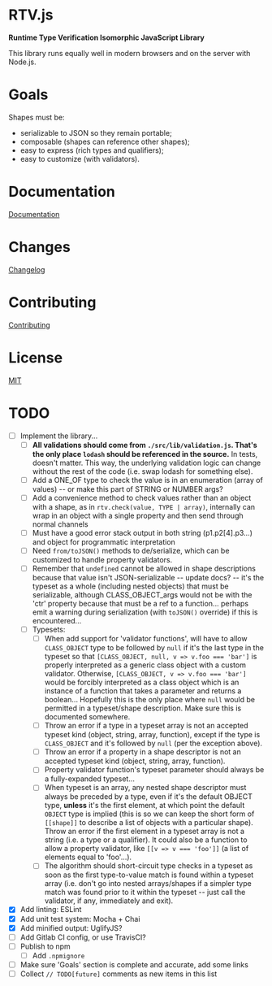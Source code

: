 # RTV.js

__Runtime Type Verification Isomorphic JavaScript Library__

This library runs equally well in modern browsers and on the server with Node.js.

# Goals

Shapes must be:

*   serializable to JSON so they remain portable;
*   composable (shapes can reference other shapes);
*   easy to express (rich types and qualifiers);
*   easy to customize (with validators).

# Documentation

[Documentation](dist/rtv.js.md)

# Changes

[Changelog](CHANGELOG.md)

# Contributing

[Contributing](CONTRIBUTING.md)

# License

[MIT](LICENSE.md)

# TODO

- [ ] Implement the library...
    - [ ] __All validations should come from `./src/lib/validation.js`. That's the only place `lodash` should be referenced in the source.__ In tests, doesn't matter. This way, the underlying validation logic can change without the rest of the code (i.e. swap lodash for something else).
    - [ ] Add a ONE_OF type to check the value is in an enumeration (array of values) -- or make this part of STRING or NUMBER args?
    - [ ] Add a convenience method to check values rather than an object with a shape, as in `rtv.check(value, TYPE | array)`, internally can wrap in an object with a single property and then send through normal channels
    - [ ] Must have a good error stack output in both string (p1.p2[4].p3...) and object for programmatic interpretation
    - [ ] Need `from/toJSON()` methods to de/serialize, which can be customized to handle property validators.
    - [ ] Remember that `undefined` cannot be allowed in shape descriptions because that value isn't JSON-serializable -- update docs? -- it's the typeset as a whole (including nested objects) that must be serializable, although CLASS_OBJECT_args would not be with the 'ctr' property because that must be a ref to a function... perhaps emit a warning during serialization (with `toJSON()` override) if this is encountered...
    - [ ] Typesets:
        - [ ] When add support for 'validator functions', will have to allow `CLASS_OBJECT` type to be followed by `null` if it's the last type in the typeset so that `[CLASS_OBJECT, null, v => v.foo === 'bar']` is properly interpreted as a generic class object with a custom validator. Otherwise, `[CLASS_OBJECT, v => v.foo === 'bar']` would be forcibly interpreted as a class object which is an instance of a function that takes a parameter and returns a boolean... Hopefully this is the only place where `null` would be permitted in a typeset/shape description. Make sure this is documented somewhere.
        - [ ] Throw an error if a type in a typeset array is not an accepted typeset kind (object, string, array, function), except if the type is `CLASS_OBJECT` and it's followed by `null` (per the exception above).
        - [ ] Throw an error if a property in a shape descriptor is not an accepted typeset kind (object, string, array, function).
        - [ ] Property validator function's typeset parameter should always be a fully-expanded typeset...
        - [ ] When typeset is an array, any nested shape descriptor must always be preceded by a type, even if it's the default OBJECT type, __unless__ it's the first element, at which point the default `OBJECT` type is implied (this is so we can keep the short form of `[[shape]]` to describe a list of objects with a particular shape). Throw an error if the first element in a typeset array is not a string (i.e. a type or a qualifier). It could also be a function to allow a property validator, like `[[v => v === 'foo']]` (a list of elements equal to 'foo'...).
        - [ ] The algorithm should short-circuit type checks in a typeset as soon as the first type-to-value match is found within a typeset array (i.e. don't go into nested arrays/shapes if a simpler type match was found prior to it within the typeset -- just call the validator, if any, immediately and exit).
- [x] Add linting: ESLint
- [x] Add unit test system: Mocha + Chai
- [x] Add minified output: UglifyJS?
- [ ] Add Gitlab CI config, or use TravisCI?
- [ ] Publish to npm
    - [ ] Add `.npmignore`
- [ ] Make sure 'Goals' section is complete and accurate, add some links
- [ ] Collect `// TODO[future]` comments as new items in this list
